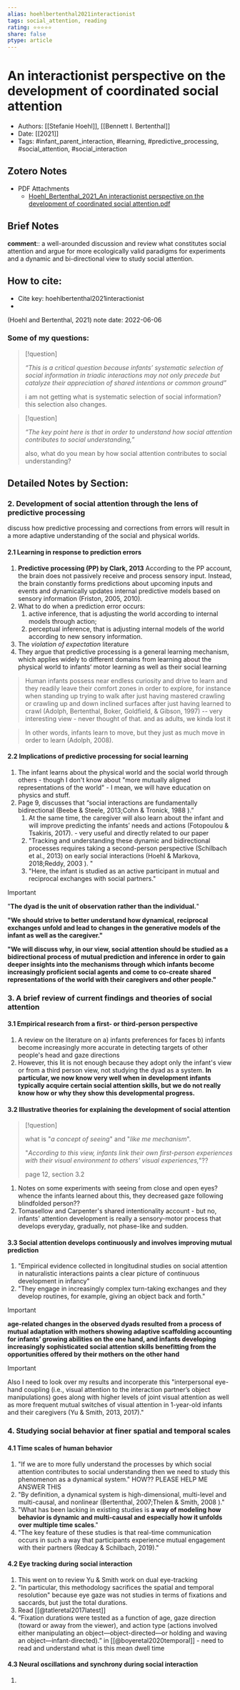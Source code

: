 ```yaml
---
alias: hoehlbertenthal2021interactionist
tags: social_attention, reading
rating: ⭐⭐⭐⭐⭐
share: false
ptype: article
---
```


# An interactionist perspective on the development of coordinated social attention

* Authors: [[Stefanie Hoehl]], [[Bennett I. Bertenthal]]
* Date: [[2021]]
* Tags: #infant_parent_interaction, #learning, #predictive_processing, #social_attention, #social_interaction


## Zotero Notes
* PDF Attachments
	- [Hoehl_Bertenthal_2021_An interactionist perspective on the development of coordinated social attention.pdf](zotero://open-pdf/library/items/APEBQV9V)

## Brief Notes
**comment**:: a well-arounded discussion and review what constitutes social attention and argue for more ecologically valid paradigms for experiments and a dynamic and bi-directional view to study social attention.

## How to cite:
* Cite key: hoehlbertenthal2021interactionist
* 

(Hoehl and Bertenthal, 2021)
note date: 2022-06-06

### Some of my questions:

> [!question]
> 
> *“This is a critical question because infants’ systematic selection of social information in triadic interactions may not only precede but catalyze their appreciation of shared intentions or common ground”*
> 
> i am not getting what is systematic selection of social information? this selection also changes.

> [!question]
> 
> *“The key point here is that in order to understand how social attention contributes to social understanding,”*
> 
> also, what do you mean by how social attention contributes to social understanding?

## Detailed Notes by Section:
### 2. Development of social attention through the lens of predictive processing
discuss how predictive processing and corrections from errors will result in a more adaptive understanding of the social and physical worlds.
#### 2.1 Learning in response to prediction errors
1. **Predictive processing (PP) by Clark, 2013**
	According to the PP account, the brain does not passively receive and process sensory input. Instead, the brain constantly forms predictions about upcoming inputs and events and dynamically updates internal predictive models based on sensory information (Friston, 2005, 2010).
2. What to do when a prediction error occurs: 
	1. active inference, that is adjusting the world according to internal models through action;
	2. perceptual inference, that is adjusting internal models of the world according to new sensory information.
3. The *violation of expectation* literature
4. They argue that predictive processing is a general learning mechanism, which applies widely to different domains from learning about the physical world to infants’ motor learning as well as their social learning
 
> Human infants possess near endless curiosity and drive to learn and they readily leave their comfort zones in order to explore, for instance when standing up trying to walk after just having mastered crawling or crawling up and down inclined surfaces after just having learned to crawl (Adolph, Bertenthal, Boker, Goldfield, & Gibson, 1997)
-- very interesting view - never thought of that. and as adults, we kinda lost it

> In other words, infants learn to move, but they just as much move in order to learn (Adolph, 2008).

#### 2.2 Implications of predictive processing for social learning
1. The infant learns about the physical world and the social world through others - though I don't know about "more mutually aligned representations of the world" - I mean, we will have education on physics and stuff.
2. Page 9, discusses that “social interactions are fundamentally bidirectional (Beebe & Steele, 2013;Cohn & Tronick, 1988 ).” 
	1. At the same time, the caregiver will also learn about the infant and will improve predicting the infants’ needs and actions (Fotopoulou & Tsakiris, 2017). - very useful and directly related to our paper
	2. "Tracking and understanding these dynamic and bidirectional processes requires taking a second-person perspective (Schilbach et al., 2013) on early social interactions (Hoehl & Markova, 2018;Reddy, 2003 ). "
	3. "Here, the infant is studied as an active participant in mutual and reciprocal exchanges with social partners."
 
> [!important]
> "**The dyad is the unit of observation rather than the individual.**"
> 
> **"We should strive to better understand how dynamical, reciprocal exchanges unfold and lead to changes in the generative models of the infant as well as the caregiver."**
> 
> **"We will discuss why, in our view, social attention should be studied as a bidirectional process of mutual prediction and inference in order to gain deeper insights into the mechanisms through which infants become increasingly proficient social agents and come to co-create shared representations of the world with their caregivers and other people."**
 
### 3. A brief review of current findings and theories of social attention
#### 3.1 Empirical research from a first- or third-person perspective
1. A review on the literature on a) infants preferences for faces b) infants become increasingly more accurate in detecting targets of other people's head and gaze directions
2. However, this lit is not enough because they adopt only the infant's view or from a third person view, not studying the dyad as a system. 
	**In particular, we now know very well when in development infants typically acquire certain social attention skills, but we do not really know how or why they show this developmental progress.**
 
#### 3.2 Illustrative theories for explaining the development of social attention
> [!question]
> 
> what is "*a concept of seeing*" and "*like me mechanism*". 
> 
> "*According to this view, infants link their own first-person experiences with their visual environment to others’ visual experiences,*"?? 
> 
> page 12, section 3.2
1. Notes on some experiments with seeing from close and open eyes? whence the infants learned about this, they decreased gaze following blindfolded person??
2. Tomasellow and Carpenter's shared intentionality account - but no, infants' attention development is really a sensory-motor process that develops everyday, gradually, not phase-like and sudden.
 
#### 3.3 Social attention develops continuously and involves improving mutual prediction
1. "Empirical evidence collected in longitudinal studies on social attention in naturalistic interactions paints a clear picture of continuous development in infancy"
2. "They engage in increasingly complex turn-taking exchanges and they develop routines, for example, giving an object back and forth."
 
> [!important]
> 
> **age-related changes in the observed dyads resulted from a process of mutual adaptation with mothers showing adaptive scaffolding accounting for infants’ growing abilities on the one hand, and infants developing increasingly sophisticated social attention skills benefitting from the opportunities offered by their mothers on the other hand**
> 

> [!important]
> Also I need to look over my results and incorperate this "interpersonal eye-hand coupling (i.e., visual attention to the interaction partner’s object manipulations) goes along with higher levels of joint visual attention as well as more frequent mutual switches of visual attention in 1-year-old infants and their caregivers (Yu & Smith, 2013, 2017)."

### 4. Studying social behavior at finer spatial and temporal scales
#### 4.1 Time scales of human behavior
1. "If we are to more fully understand the processes by which social attention contributes to social understanding then we need to study this phenomenon as a dynamical system." HOW?? PLEASE HELP ME ANSWER THIS
2. "By definition, a dynamical system is high-dimensional, multi-level and multi-causal, and nonlinear (Bertenthal, 2007;Thelen & Smith, 2008 )."
3. "What has been lacking in existing studies is **a way of modeling how behavior is dynamic and multi-causal and especially how it unfolds over multiple time scales**."
4. "The key feature of these studies is that real-time communication occurs in such a way that participants experience mutual engagement with their partners (Redcay & Schilbach, 2019)."
 
#### 4.2 Eye tracking during social interaction
1. This went on to review Yu & Smith work on dual eye-tracking
2. "In particular, this methodology sacrifices the spatial and temporal resolution" because eye gaze was not studies in terms of fixations and saccards, but just the total durations.
3. Read [[@tatleretal2017latest]]
4. “Fixation durations were tested as a function of age, gaze direction (toward or away from the viewer), and action type (actions involved either manipulating an object—object-directed—or holding and waving an object—infant-directed).” in [[@boyeretal2020temporal]] - need to read and understand what is this mean dwell time

#### 4.3 Neural oscillations and synchrony during social interaction
1. 